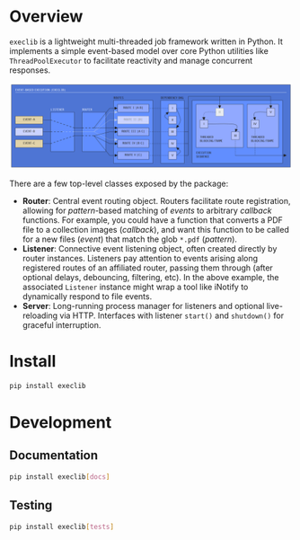 # Overview
`execlib` is a lightweight multi-threaded job framework written in Python. It implements a
simple event-based model over core Python utilities like `ThreadPoolExecutor` to
facilitate reactivity and manage concurrent responses.

![High-level execution flow diagram](docs/_static/execlib.png)

There are a few top-level classes exposed by the package:

- **Router**: Central event routing object. Routers facilitate route registration,
  allowing for _pattern_-based matching of _events_ to arbitrary _callback_ functions. For
  example, you could have a function that converts a PDF file to a collection images
  (_callback_), and want this function to be called for a new files (_event_) that match
  the glob `*.pdf` (_pattern_).
- **Listener**: Connective event listening object, often created directly by router
  instances. Listeners pay attention to events arising along registered routes of an
  affiliated router, passing them through (after optional delays, debouncing, filtering,
  etc). In the above example, the associated `Listener` instance might wrap a tool like
  iNotify to dynamically respond to file events.
- **Server**: Long-running process manager for listeners and optional live-reloading via
  HTTP. Interfaces with listener `start()` and `shutdown()` for graceful interruption.

# Install
```sh
pip install execlib
```

# Development

## Documentation
```sh
pip install execlib[docs]
```

## Testing
```sh
pip install execlib[tests]
```

